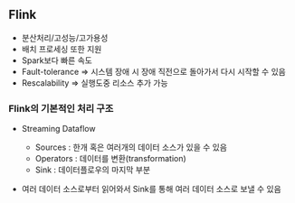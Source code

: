 ## Flink
- 분산처리/고성능/고가용성
- 배치 프로세싱 또한 지원
- Spark보다 빠른 속도
- Fault-tolerance => 시스템 장애 시 장애 직전으로 돌아가서 다시 시작할 수 있음
- Rescalability => 실행도중 리소스 추가 가능

### Flink의 기본적인 처리 구조
- Streaming Dataflow
    - Sources : 한개 혹은 여러개의 데이터 소스가 있을 수 있음
    - Operators : 데이터를 변환(transformation)
    - Sink : 데이터플로우의 마지막 부분

- 여러 데이터 소스로부터 읽어와서 Sink를 통해 여러 데이터 소스로 보낼 수 있음